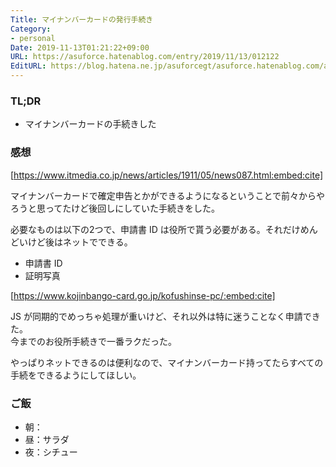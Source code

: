 ```yaml
---
Title: マイナンバーカードの発行手続き
Category:
- personal
Date: 2019-11-13T01:21:22+09:00
URL: https://asuforce.hatenablog.com/entry/2019/11/13/012122
EditURL: https://blog.hatena.ne.jp/asuforcegt/asuforce.hatenablog.com/atom/entry/26006613465190714
---
```


### TL;DR

- マイナンバーカードの手続きした

###  感想

[https://www.itmedia.co.jp/news/articles/1911/05/news087.html:embed:cite]

マイナンバーカードで確定申告とかができるようになるということで前々からやろうと思ってたけど後回しにしていた手続きをした。

必要なものは以下の2つで、申請書 ID は役所で貰う必要がある。それだけめんどいけど後はネットでできる。

- 申請書 ID
- 証明写真

[https://www.kojinbango-card.go.jp/kofushinse-pc/:embed:cite]

JS が同期的でめっちゃ処理が重いけど、それ以外は特に迷うことなく申請できた。  
今までのお役所手続きで一番ラクだった。

やっぱりネットできるのは便利なので、マイナンバーカード持ってたらすべての手続をできるようにしてほしい。

### ご飯

- 朝：
- 昼：サラダ
- 夜：シチュー



